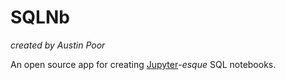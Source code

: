 # SQLNb

_created by Austin Poor_

An open source app for creating [Jupyter](https://jupyter.org)_-esque_ SQL notebooks.
